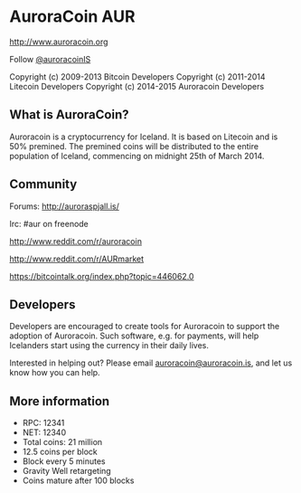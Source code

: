 # AuroraCoin AUR

http://www.auroracoin.org

Follow [@auroracoinIS](http://twitter.com/auroracoinIS)

Copyright (c) 2009-2013 Bitcoin Developers
Copyright (c) 2011-2014 Litecoin Developers
Copyright (c) 2014-2015 Auroracoin Developers


## What is AuroraCoin?

Auroracoin is a cryptocurrency for Iceland. It is based on Litecoin and is 50% premined. The premined coins will be distributed to the entire population of Iceland, commencing on midnight 25th of March 2014.


## Community

Forums: http://auroraspjall.is/

Irc: #aur on freenode

http://www.reddit.com/r/auroracoin

http://www.reddit.com/r/AURmarket

https://bitcointalk.org/index.php?topic=446062.0


## Developers

Developers are encouraged to create tools for Auroracoin to support the adoption of Auroracoin. Such software, e.g. for payments, will help Icelanders start using the currency in their daily lives.

Interested in helping out? Please email auroracoin@auroracoin.is, and let us know how you can help.


## More information

- RPC: 12341
- NET: 12340
- Total coins: 21 million
- 12.5 coins per block
- Block every 5 minutes
- Gravity Well retargeting
- Coins mature after 100 blocks
